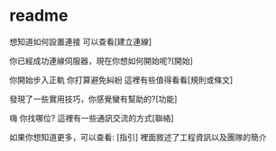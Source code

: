 # readme

想知道如何設置連接 可以查看[建立連線]

你已經成功連線伺服器，現在你想如何開始呢?[開始]

你開始步入正軌 你打算避免糾紛 這裡有些值得看看[規則或條文]

發現了一些實用技巧，你感覺蠻有幫助的?[功能]

嗨 你找哪位? 這裡有一些通訊交流的方式[聯絡]



如果你想知道更多，可以查看: [指引]
裡面敘述了工程資訊以及團隊的簡介
